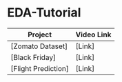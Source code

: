 # EDA-Tutorial
 | Project | Video Link|
 |---------|-----------|
 | [Zomato Dataset]| [Link]|
 | [Black Friday]| [Link]|
 | [Flight Prediction]| [Link]|
